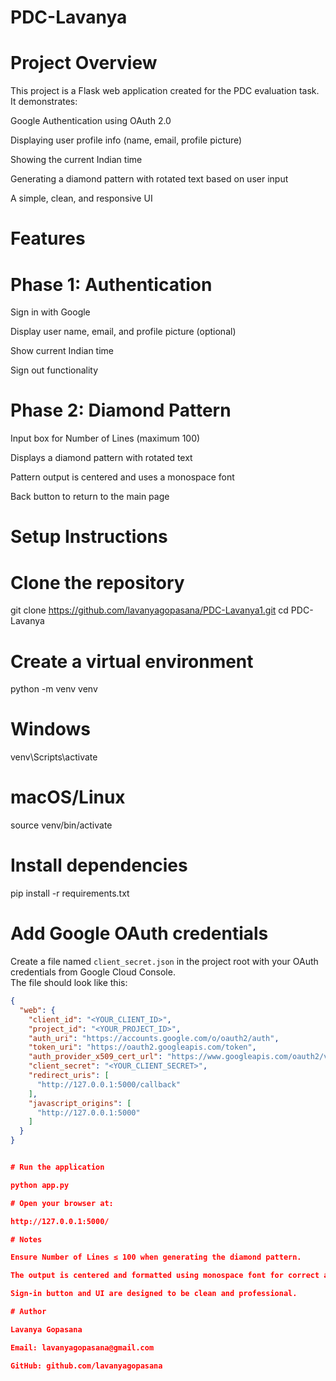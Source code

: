 # PDC-Lavanya


# Project Overview

This project is a Flask web application created for the PDC evaluation task. It demonstrates:

Google Authentication using OAuth 2.0

Displaying user profile info (name, email, profile picture)

Showing the current Indian time

Generating a diamond pattern with rotated text based on user input

A simple, clean, and responsive UI

# Features

# Phase 1: Authentication

Sign in with Google

Display user name, email, and profile picture (optional)

Show current Indian time

Sign out functionality

# Phase 2: Diamond Pattern

Input box for Number of Lines (maximum 100)

Displays a diamond pattern with rotated text

Pattern output is centered and uses a monospace font

Back button to return to the main page


# Setup Instructions

# Clone the repository

git clone https://github.com/lavanyagopasana/PDC-Lavanya1.git
cd PDC-Lavanya


# Create a virtual environment

python -m venv venv
# Windows
venv\Scripts\activate
# macOS/Linux
source venv/bin/activate


# Install dependencies

pip install -r requirements.txt

# Add Google OAuth credentials

Create a file named `client_secret.json` in the project root with your OAuth credentials from Google Cloud Console.  
The file should look like this:

```json
{
  "web": {
    "client_id": "<YOUR_CLIENT_ID>",
    "project_id": "<YOUR_PROJECT_ID>",
    "auth_uri": "https://accounts.google.com/o/oauth2/auth",
    "token_uri": "https://oauth2.googleapis.com/token",
    "auth_provider_x509_cert_url": "https://www.googleapis.com/oauth2/v1/certs",
    "client_secret": "<YOUR_CLIENT_SECRET>",
    "redirect_uris": [
      "http://127.0.0.1:5000/callback"
    ],
    "javascript_origins": [
      "http://127.0.0.1:5000"
    ]
  }
}


# Run the application

python app.py

# Open your browser at:

http://127.0.0.1:5000/

# Notes

Ensure Number of Lines ≤ 100 when generating the diamond pattern.

The output is centered and formatted using monospace font for correct alignment.

Sign-in button and UI are designed to be clean and professional.

# Author

Lavanya Gopasana

Email: lavanyagopasana@gmail.com

GitHub: github.com/lavanyagopasana
